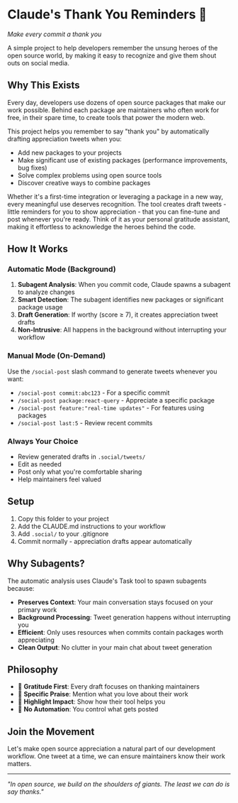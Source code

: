 # Claude's Thank You Reminders 💌

*Make every commit a thank you*

A simple project to help developers remember the unsung heroes of the open source world, by making it easy to recognize and give them shout outs on social media.

## Why This Exists

Every day, developers use dozens of open source packages that make our work possible. Behind each package are maintainers who often work for free, in their spare time, to create tools that power the modern web.

This project helps you remember to say "thank you" by automatically drafting appreciation tweets when you:
- Add new packages to your projects
- Make significant use of existing packages (performance improvements, bug fixes)
- Solve complex problems using open source tools
- Discover creative ways to combine packages

Whether it's a first-time integration or leveraging a package in a new way, every meaningful use deserves recognition. The tool creates draft tweets - little reminders for you to show appreciation - that you can fine-tune and post whenever you're ready. Think of it as your personal gratitude assistant, making it effortless to acknowledge the heroes behind the code.

## How It Works

### Automatic Mode (Background)
1. **Subagent Analysis**: When you commit code, Claude spawns a subagent to analyze changes
2. **Smart Detection**: The subagent identifies new packages or significant package usage
3. **Draft Generation**: If worthy (score ≥ 7), it creates appreciation tweet drafts
4. **Non-Intrusive**: All happens in the background without interrupting your workflow

### Manual Mode (On-Demand)
Use the `/social-post` slash command to generate tweets whenever you want:
- `/social-post commit:abc123` - For a specific commit
- `/social-post package:react-query` - Appreciate a specific package
- `/social-post feature:"real-time updates"` - For features using packages
- `/social-post last:5` - Review recent commits

### Always Your Choice
- Review generated drafts in `.social/tweets/`
- Edit as needed
- Post only what you're comfortable sharing
- Help maintainers feel valued

## Setup

1. Copy this folder to your project
2. Add the CLAUDE.md instructions to your workflow
3. Add `.social/` to your .gitignore
4. Commit normally - appreciation drafts appear automatically

## Why Subagents?

The automatic analysis uses Claude's Task tool to spawn subagents because:
- **Preserves Context**: Your main conversation stays focused on your primary work
- **Background Processing**: Tweet generation happens without interrupting you
- **Efficient**: Only uses resources when commits contain packages worth appreciating
- **Clean Output**: No clutter in your main chat about tweet generation

## Philosophy

- 🙏 **Gratitude First**: Every draft focuses on thanking maintainers
- 🎯 **Specific Praise**: Mention what you love about their work
- 🌟 **Highlight Impact**: Show how their tool helps you
- 💝 **No Automation**: You control what gets posted

## Join the Movement

Let's make open source appreciation a natural part of our development workflow. One tweet at a time, we can ensure maintainers know their work matters.

---

*"In open source, we build on the shoulders of giants. The least we can do is say thanks."*